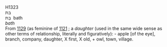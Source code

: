 H1323  
בּת  
בַּת ‎ bath  
*bath*  
From [1129](h1129) (as feminine of [1121](h1121) ; a *daughter* (used in
the same wide sense as other terms of relationship, literally and
figuratively): - apple \[of the eye\], branch, company, daughter, X
first, X old, + owl, town, village.  
